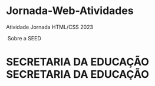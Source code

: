 # Jornada-Web-Atividades
Atividade Jornada HTML/CSS 2023 

<!DOCTYPE html>
<html lang="en">
  <head> 
    <meta charset="UTF-8">
    <meta name="viewport" content="width=device-width, initial-scale=1.0">
    <meta http-equiv="X-UA-Compatible" content="ie=edge">
    <img "src= "https://www.educacao.pr.gov.br/sites/default/arquivos_restritos/files/imagem/2021-01/seed_azul-verde.jpg">
     Sobre a SEED
  </head>
  <body>
    <h1>SECRETARIA DA EDUCAÇÃO SECRETARIA DA EDUCAÇÃO</h1>
  </body>
</html>
